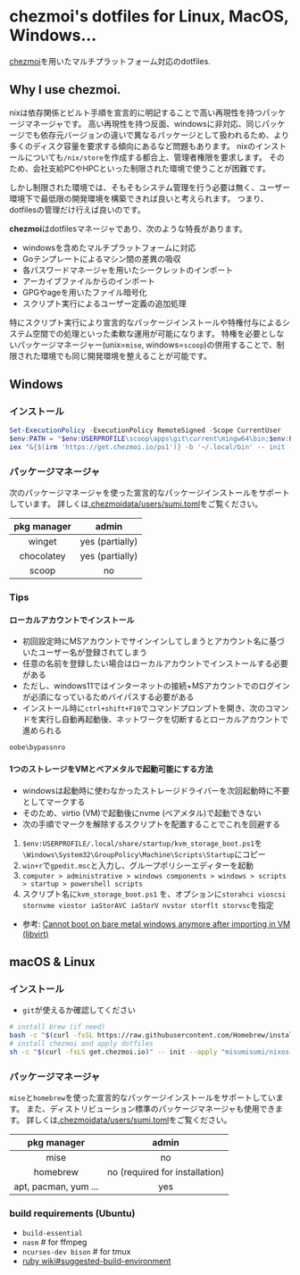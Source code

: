 # chezmoi's dotfiles for Linux, MacOS, Windows...

[chezmoi](https://www.chezmoi.io)を用いたマルチプラットフォーム対応のdotfiles.

## Why I use chezmoi.

nixは依存関係とビルト手順を宣言的に明記することで高い再現性を持つパッケージマネージャです。
高い再現性を持つ反面、windowsに非対応、同じパッケージでも依存元バージョンの違いで異なるパッケージとして扱われるため、より多くのディスク容量を要求する傾向にあるなど問題もあります。
nixのインストールについても`/nix/store`を作成する都合上、管理者権限を要求します。
そのため、会社支給PCやHPCといった制限された環境で使うことが困難です。

しかし制限された環境では、そもそもシステム管理を行う必要は無く、ユーザー環境下で最低限の開発環境を構築できれば良いと考えられます。
つまり、dotfilesの管理だけ行えば良いのです。

**chezmoi**はdotfilesマネージャであり、次のような特長があります。

- windowsを含めたマルチプラットフォームに対応
- Goテンプレートによるマシン間の差異の吸収
- 各パスワードマネージャを用いたシークレットのインポート
- アーカイブファイルからのインポート
- GPGやageを用いたファイル暗号化
- スクリプト実行によるユーザー定義の追加処理

特にスクリプト実行により宣言的なパッケージインストールや特権付与によるシステム空間での処理といった柔軟な運用が可能になります。
特権を必要としないパッケージマネージャー(unix=`mise`, windows=`scoop`)の併用することで、制限された環境でも同じ開発環境を整えることが可能です。

## Windows

### インストール

```ps1
Set-ExecutionPolicy -ExecutionPolicy RemoteSigned -Scope CurrentUser
$env:PATH = "$env:USERPROFILE\scoop\apps\git\current\mingw64\bin;$env:PATH"
iex "&{$(irm 'https://get.chezmoi.io/ps1')} -b '~/.local/bin' -- init --apply misumisumi/nixos-desktop-config"
```

### パッケージマネージャ

次のパッケージマネージャを使った宣言的なパッケージインストールをサポートしています。
詳しくは[.chezmoidata/users/sumi.toml](.chezmoidata/users/sumi.toml)をご覧ください。

| pkg manager |      admin      |
| :---------: | :-------------: |
|   winget    | yes (partially) |
| chocolatey  | yes (partially) |
|    scoop    |       no        |

### Tips

#### ローカルアカウントでインストール

- 初回設定時にMSアカウントでサインインしてしまうとアカウント名に基づいたユーザー名が登録されてしまう
- 任意の名前を登録したい場合はローカルアカウントでインストールする必要がある
- ただし、windows11ではインターネットの接続+MSアカウントでのログインが必須になっているためバイパスする必要がある
- インストール時に`ctrl+shift+F10`でコマンドプロンプトを開き、次のコマンドを実行し自動再起動後、ネットワークを切断するとローカルアカウントで進められる

```bat
oobe\bypassnro
```

#### 1つのストレージをVMとベアメタルで起動可能にする方法

- windowsは起動時に使わなかったストレージドライバーを次回起動時に不要としてマークする
- そのため、virtio (VM)で起動後にnvme (ベアメタル)で起動できない
- 次の手順でマークを解除するスクリプトを配置することでこれを回避する

1. `$env:USERPROFILE/.local/share/startup/kvm_storage_boot.ps1`を`\Windows\System32\GroupPolicy\Machine\Scripts\Startup`にコピー
2. `win+r`で`gpedit.msc`と入力し、グループポリシーエディターを起動
3. `computer > administrative > windows components > windows > scripts > startup > powershell scripts`
4. スクリプト名に`kvm_storage_boot.ps1` を、オプションに`storahci vioscsi stornvme viostor iaStorAVC iaStorV nvstor storflt storvsc`を指定

- 参考: [Cannot boot on bare metal windows anymore after importing in VM (libvirt)](https://www.reddit.com/r/VFIO/comments/kkoyvj/cannot_boot_on_bare_metal_windows_anymore_after/)

## macOS & Linux

### インストール

- `git`が使えるか確認してください

```sh
# install brew (if need)
bash -c "$(curl -fsSL https://raw.githubusercontent.com/Homebrew/install/HEAD/install.sh)"
# install chezmoi and apply dotfiles
sh -c "$(curl -fsLS get.chezmoi.io)" -- init --apply "misumisumi/nixos-desktop-config"
```

### パッケージマネージャ

`mise`と`homebrew`を使った宣言的なパッケージインストールをサポートしています。
また、ディストリビューション標準のパッケージマネージャも使用できます。
詳しくは[.chezmoidata/users/sumi.toml](.chezmoidata/users/sumi.toml)をご覧ください。

|     pkg manager      |             admin              |
| :------------------: | :----------------------------: |
|         mise         |               no               |
|       homebrew       | no (required for installation) |
| apt, pacman, yum ... |              yes               |

### build requirements (Ubuntu)

- `build-essential`
- `nasm` # for ffmpeg
- `ncurses-dev bison` # for tmux
- [ruby wiki#suggested-build-environment](https://github.com/rbenv/ruby-build/wiki#suggested-build-environment)
